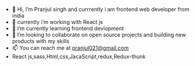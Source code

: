 - 👋 Hi, I’m Pranjul singh and currrently i am frontend web developer from india
- 👀 currently i’m working with React js 
- 🌱 I’m currently learning frontend devlopment
- 💞️ I’m looking to collaborate on open source projects and building new products with my skills 
- 📫 You can reach me at pranjul021@gmail.com
- React js,sass,Html,css,JacaScript,redux,Redux-thunk


<!---
winner021/winner021 is a ✨ special ✨ repository because its `README.md` (this file) appears on your GitHub profile.
You can click the Preview link to take a look at your changes.
--->
